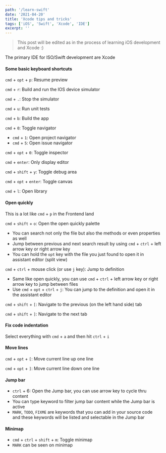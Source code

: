 ```yaml
---
path: '/learn-swift'
date: '2021-04-20'
title: 'Xcode tips and tricks'
tags: ['iOS', 'Swift', 'Xcode', 'IDE']
excerpt: ''
---
```


> This post will be edited as in the process of learning iOS development and
> Xcode :)

The primary IDE for ISO/Swift development are Xcode

#### Some basic keyboard shortcuts

`cmd` + `opt` + `p`: Resume preview

`cmd` + `r`: Build and run the IOS device simulator

`cmd` + `.`: Stop the simulator

`cmd` + `u`: Run unit tests

`cmd` + `b`: Build the app

`cmd` + `0`: Toggle navigator

- `cmd` + `1`: Open project navigator
- `cmd` + `5`: Open issue navigator

`cmd` + `opt` + `0`: Toggle inspector

`cmd` + `enter`: Only display editor

`cmd` + `shift` + `y`: Toggle debug area

`cmd` + `opt` + `enter`: Toggle canvas

`cmd` + `l`: Open library

#### Open quickly

This is a lot like `cmd` + `p` in the Frontend land

`cmd` + `shift` + `o`: Open the open quickly palette

- You can search not only the file but also the methods or even properties as
  well
- Jump between previous and next search result by using `cmd` + `ctrl` + left
  arrow key or right arrow key
- You can hold the `opt` key with the file you just found to open it in
  assistant editor (split view)

`cmd` + `ctrl` + mouse click (or use `j` key): Jump to definition

- Same like open quickly, you can use `cmd` + `ctrl` + left arrow key or right
  arrow key to jump between files
- Use `cmd` + `opt` + `ctrl` + `j`: You can jump to the definition and open it
  in the assistant editor

`cmd` + `shift` + `[`: Navigate to the previous (on the left hand side) tab

`cmd` + `shift` + `]`: Navigate to the next tab

#### Fix code indentation

Select everything with `cmd` + `a` and then hit `ctrl` + `i`

#### Move lines

`cmd` + `opt` + `[`: Move current line up one line

`cmd` + `opt` + `]`: Move current line down one line

#### Jump bar

- `ctrl` + 6: Open the Jump bar, you can use arrow key to cycle thru content
- You can type keyword to filter jump bar content while the Jump bar is active
- `MARK`, `TODO`, `FIXME` are keywords that you can add in your source code and
  these keywords will be listed and selectable in the Jump bar

#### Minimap

- `cmd` + `ctrl` + `shift` + `m`: Toggle minimap
- `MARK` can be seen on minimap

